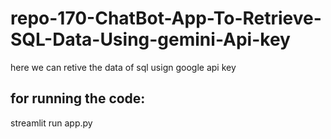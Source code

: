 # repo-170-ChatBot-App-To-Retrieve-SQL-Data-Using-gemini-Api-key
here we can retive the data of sql usign google api key

## for running the code:
streamlit run app.py

